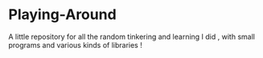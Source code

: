 # Playing-Around
A little repository for all the random tinkering and learning I did , with small programs and various kinds of libraries !
